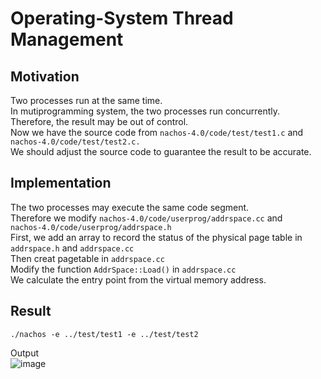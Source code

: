 # Operating-System Thread Management 
## Motivation 
Two processes run at the same time.  
In mutiprogramming system, the two processes run concurrently.  
Therefore, the result may be out of control.  
Now we have the source code from ```nachos-4.0/code/test/test1.c``` and  
```nachos-4.0/code/test/test2.c.```  
We should adjust the source code to guarantee the result to be accurate.  
## Implementation 
The two processes may execute the same code segment.  
Therefore we modify ```nachos-4.0/code/userprog/addrspace.cc``` and  
```nachos-4.0/code/userprog/addrspace.h```  
First, we add an array to record the status of the physical page table in ```addrspace.h``` and ```addrspace.cc```  
Then creat pagetable in ```addrspace.cc```  
Modify the function ```AddrSpace::Load()``` in ```addrspace.cc```  
We calculate the entry point from the virtual memory address.  
## Result 
```
./nachos -e ../test/test1 -e ../test/test2  
```  
Output  
![image](https://github.com/lillianone02/Operating-System/blob/1b6856ea00fc5e7c3633d1ac13986b3200023ad0/OS%20Project1/MutiThread.png)  

